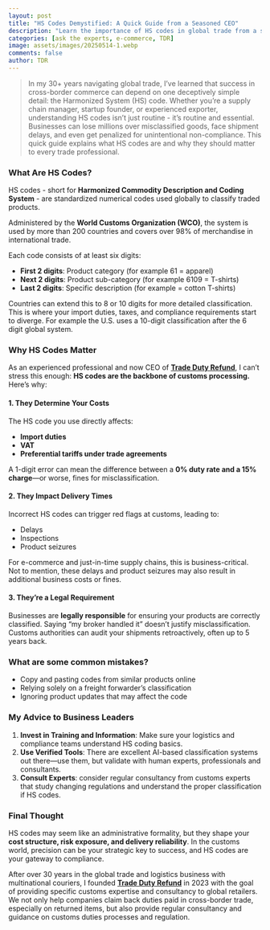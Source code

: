 ```yaml
---
layout: post
title: "HS Codes Demystified: A Quick Guide from a Seasoned CEO"
description: "Learn the importance of HS codes in global trade from a seasoned CEO. Avoid costly mistakes and ensure compliance."
categories: [ask the experts, e-commerce, TDR]
image: assets/images/20250514-1.webp
comments: false
author: TDR
---
```


> In my 30+ years navigating global trade, I’ve learned that success in cross-border commerce can depend on one deceptively simple detail: the Harmonized System (HS) code.
Whether you’re a supply chain manager, startup founder, or experienced exporter, understanding HS codes isn’t just routine - it’s routine and essential. Businesses can lose millions over misclassified goods, face shipment delays, and even get penalized for unintentional non-compliance. This quick guide explains what HS codes are and why they should matter to every trade professional.

### **What Are HS Codes?**

HS codes - short for **Harmonized Commodity Description and Coding System** - are standardized numerical codes used globally to classify traded products.

Administered by the **World Customs Organization (WCO)**, the system is used by more than 200 countries and covers over 98% of merchandise in international trade.

Each code consists of at least six digits:

- **First 2 digits**: Product category (for example 61 = apparel)
- **Next 2 digits**: Product sub-category (for example 6109 = T-shirts)
- **Last 2 digits**: Specific description (for example = cotton T-shirts)

Countries can extend this to 8 or 10 digits for more detailed classification. This is where your import duties, taxes, and compliance requirements start to diverge. For example the U.S. uses a 10-digit classification after the 6 digit global system.

### **Why HS Codes Matter**

As an experienced professional and now CEO of [**Trade Duty Refund**](https://tradedutyrefund.com?utm_source=Blog&utm_medium=Article&utm_campaign=20250514Article), I can’t stress this enough: **HS codes are the backbone of customs processing.** Here’s why:

#### **1. They Determine Your Costs**

The HS code you use directly affects:

- **Import duties**
- **VAT**
- **Preferential tariffs under trade agreements**

A 1-digit error can mean the difference between a **0% duty rate and a 15% charge**—or worse, fines for misclassification.

#### **2. They Impact Delivery Times**

Incorrect HS codes can trigger red flags at customs, leading to:

- Delays
- Inspections
- Product seizures

For e-commerce and just-in-time supply chains, this is business-critical. Not to mention, these delays and product seizures may also result in additional business costs or fines.

#### **3. They’re a Legal Requirement**

Businesses are **legally responsible** for ensuring your products are correctly classified. Saying “my broker handled it” doesn’t justify misclassification. Customs authorities can audit your shipments retroactively, often up to 5 years back.

### **What are some common mistakes?**

- Copy and pasting codes from similar products online
- Relying solely on a freight forwarder’s classification
- Ignoring product updates that may affect the code

### **My Advice to Business Leaders**

1. **Invest in Training and Information**: Make sure your logistics and compliance teams understand HS coding basics.
2. **Use Verified Tools**: There are excellent AI-based classification systems out there—use them, but validate with human experts, professionals and consultants.
3. **Consult Experts**: consider regular consultancy from customs experts that study changing regulations and understand the proper classification if HS codes.

### **Final Thought**

HS codes may seem like an administrative formality, but they shape your **cost structure, risk exposure, and delivery reliability**. In the customs world, precision can be your strategic key to success, and HS codes are your gateway to compliance.

After over 30 years in the global trade and logistics business with multinational couriers, I founded [**Trade Duty Refund**](https://tradedutyrefund.com?utm_source=Blog&utm_medium=Article&utm_campaign=20250514Article) in 2023 with the goal of providing specific customs expertise and consultancy to global retailers. We not only help companies claim back duties paid in cross-border trade, especially on returned items, but also provide regular consultancy and guidance on customs duties processes and regulation.
